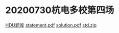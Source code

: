 # 20200730杭电多校第四场
[HDU题库](http://acm.hdu.edu.cn/search.php?field=problem&key=2020+Multi-University+Training+Contest+4&source=1&searchmode=source)
[statement.pdf](_v_attachments/20201017202428485_11432/statement.pdf)
[solution.pdf](_v_attachments/20201017202428485_11432/solution.pdf)
[std.zip](_v_attachments/20201017202428485_11432/std.zip)
